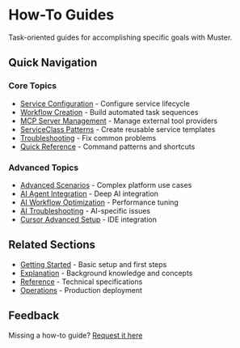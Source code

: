 # How-To Guides

Task-oriented guides for accomplishing specific goals with Muster.

## Quick Navigation

### Core Topics
- [Service Configuration](service-configuration.md) - Configure service lifecycle
- [Workflow Creation](workflow-creation.md) - Build automated task sequences
- [MCP Server Management](mcp-server-management.md) - Manage external tool providers
- [ServiceClass Patterns](serviceclass-patterns.md) - Create reusable service templates
- [Troubleshooting](troubleshooting.md) - Fix common problems
- [Quick Reference](quick-reference.md) - Command patterns and shortcuts

### Advanced Topics
- [Advanced Scenarios](advanced-scenarios.md) - Complex platform use cases
- [AI Agent Integration](ai-agent-integration.md) - Deep AI integration
- [AI Workflow Optimization](ai-workflow-optimization.md) - Performance tuning
- [AI Troubleshooting](ai-troubleshooting.md) - AI-specific issues
- [Cursor Advanced Setup](cursor-advanced-setup.md) - IDE integration

## Related Sections
- [Getting Started](../getting-started/) - Basic setup and first steps
- [Explanation](../explanation/) - Background knowledge and concepts
- [Reference](../reference/) - Technical specifications
- [Operations](../operations/) - Production deployment

## Feedback
Missing a how-to guide? [Request it here](https://github.com/giantswarm/muster/issues/new?labels=documentation) 